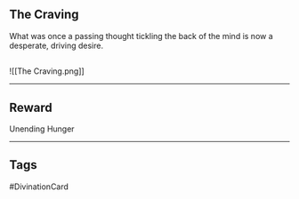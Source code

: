 ## The Craving
What was once a passing thought tickling the back of the mind is now a desperate, driving desire.
## 
![[The Craving.png]]

---
## Reward
Unending Hunger

---
## Tags
#DivinationCard